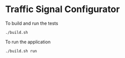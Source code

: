 # Traffic Signal Configurator

To build and run the tests

```
./build.sh
```

To run the application 

```
./build.sh run
```